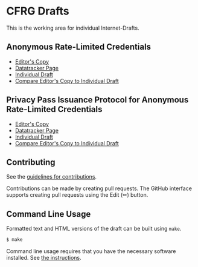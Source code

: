 # CFRG Drafts

This is the working area for individual Internet-Drafts.

## Anonymous Rate-Limited Credentials

* [Editor's Copy](https://chris-wood.github.io/draft-kvac/#go.draft-yun-cfrg-arc.html)
* [Datatracker Page](https://datatracker.ietf.org/doc/draft-yun-cfrg-arc)
* [Individual Draft](https://datatracker.ietf.org/doc/html/draft-yun-cfrg-arc)
* [Compare Editor's Copy to Individual Draft](https://chris-wood.github.io/draft-kvac/#go.draft-yun-cfrg-arc.diff)

## Privacy Pass Issuance Protocol for Anonymous Rate-Limited Credentials

* [Editor's Copy](https://chris-wood.github.io/draft-kvac/#go.draft-yun-privacypass-arc.html)
* [Datatracker Page](https://datatracker.ietf.org/doc/draft-yun-privacypass-arc)
* [Individual Draft](https://datatracker.ietf.org/doc/html/draft-yun-privacypass-arc)
* [Compare Editor's Copy to Individual Draft](https://chris-wood.github.io/draft-kvac/#go.draft-yun-privacypass-arc.diff)


## Contributing

See the
[guidelines for contributions](https://github.com/chris-wood/draft-kvac/blob/main/CONTRIBUTING.md).

Contributions can be made by creating pull requests.
The GitHub interface supports creating pull requests using the Edit (✏) button.


## Command Line Usage

Formatted text and HTML versions of the draft can be built using `make`.

```sh
$ make
```

Command line usage requires that you have the necessary software installed.  See
[the instructions](https://github.com/martinthomson/i-d-template/blob/main/doc/SETUP.md).

